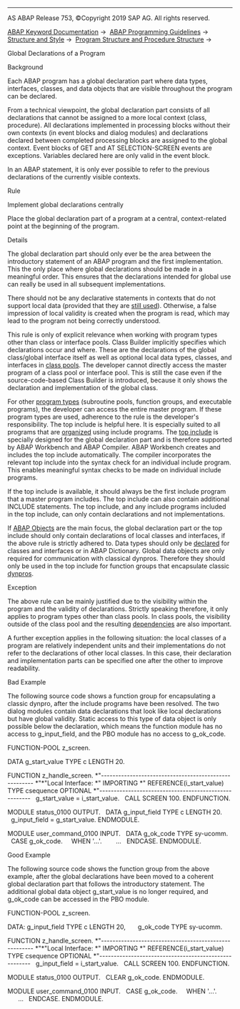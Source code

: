   

* * *

AS ABAP Release 753, ©Copyright 2019 SAP AG. All rights reserved.

[ABAP Keyword Documentation](https://help.sap.com/doc/abapdocu_753_index_htm/7.53/en-US/abenabap.htm) →  [ABAP Programming Guidelines](https://help.sap.com/doc/abapdocu_753_index_htm/7.53/en-US/abenabap_pgl.htm) →  [Structure and Style](https://help.sap.com/doc/abapdocu_753_index_htm/7.53/en-US/abenstructure_style_guidl.htm) →  [Program Structure and Procedure Structure](https://help.sap.com/doc/abapdocu_753_index_htm/7.53/en-US/abenprogr_proc_structure_guidl.htm) → 

Global Declarations of a Program

Background

Each ABAP program has a global declaration part where data types, interfaces, classes, and data objects that are visible throughout the program can be declared.

From a technical viewpoint, the global declaration part consists of all declarations that cannot be assigned to a more local context (class, procedure). All declarations implemented in processing blocks without their own contexts (in event blocks and dialog modules) and declarations declared between completed processing blocks are assigned to the global context. Event blocks of GET and AT SELECTION-SCREEN events are exceptions. Variables declared here are only valid in the event block.

In an ABAP statement, it is only ever possible to refer to the previous declarations of the currently visible contexts.

Rule

Implement global declarations centrally

Place the global declaration part of a program at a central, context-related point at the beginning of the program.

Details

The global declaration part should only ever be the area between the introductory statement of an ABAP program and the first implementation. This the only place where global declarations should be made in a meaningful order. This ensures that the declarations intended for global use can really be used in all subsequent implementations.

There should not be any declarative statements in contexts that do not support local data (provided that they are [still used](https://help.sap.com/doc/abapdocu_753_index_htm/7.53/en-US/abenabap_obj_progr_model_guidl.htm "Guideline")). Otherwise, a false impression of local validity is created when the program is read, which may lead to the program not being correctly understood.

This rule is only of explicit relevance when working with program types other than class or interface pools. Class Builder implicitly specifies which declarations occur and where. These are the declarations of the global class/global interface itself as well as optional local data types, classes, and interfaces in [class pools](https://help.sap.com/doc/abapdocu_753_index_htm/7.53/en-US/abenlocal_type_glob_class_guidl.htm "Guideline"). The developer cannot directly access the master program of a class pool or interface pool. This is still the case even if the source-code-based Class Builder is introduced, because it only shows the declaration and implementation of the global class.

For other [program types](https://help.sap.com/doc/abapdocu_753_index_htm/7.53/en-US/abenprogram_type_guidl.htm "Guideline") (subroutine pools, function groups, and executable programs), the developer can access the entire master program. If these program types are used, adherence to the rule is the developer's responsibility. The top include is helpful here. It is especially suited to all programs that are [organized](https://help.sap.com/doc/abapdocu_753_index_htm/7.53/en-US/abensource_code_orga_guidl.htm "Guideline") using include programs. The [top include](https://help.sap.com/doc/abapdocu_753_index_htm/7.53/en-US/abentop_include_glosry.htm "Glossary Entry") is specially designed for the global declaration part and is therefore supported by ABAP Workbench and ABAP Compiler. ABAP Workbench creates and includes the top include automatically. The compiler incorporates the relevant top include into the syntax check for an individual include program. This enables meaningful syntax checks to be made on individual include programs.

If the top include is available, it should always be the first include program that a master program includes. The top include can also contain additional INCLUDE statements. The top include, and any include programs included in the top include, can only contain declarations and not implementations.

If [ABAP Objects](https://help.sap.com/doc/abapdocu_753_index_htm/7.53/en-US/abenabap_obj_progr_model_guidl.htm "Guideline") are the main focus, the global declaration part or the top include should only contain declarations of local classes and interfaces, if the above rule is strictly adhered to. Data types should only be [declared](https://help.sap.com/doc/abapdocu_753_index_htm/7.53/en-US/abendeclaration_dtypes_const_guidl.htm "Guideline") for classes and interfaces or in ABAP Dictionary. Global data objects are only required for communication with classical dynpros. Therefore they should only be used in the top include for function groups that encapsulate classic [dynpros](https://help.sap.com/doc/abapdocu_753_index_htm/7.53/en-US/abenencap_class_interf_guidl.htm "Guideline").

Exception

The above rule can be mainly justified due to the visibility within the program and the validity of declarations. Strictly speaking therefore, it only applies to program types other than class pools. In class pools, the visibility outside of the class pool and the resulting [dependencies](https://help.sap.com/doc/abapdocu_753_index_htm/7.53/en-US/abenlocal_type_glob_class_guidl.htm "Guideline") are also important.

A further exception applies in the following situation: the local classes of a program are relatively independent units and their implementations do not refer to the declarations of other local classes. In this case, their declaration and implementation parts can be specified one after the other to improve readability.

Bad Example

The following source code shows a function group for encapsulating a classic dynpro, after the include programs have been resolved. The two dialog modules contain data declarations that look like local declarations but have global validity. Static access to this type of data object is only possible below the declaration, which means the function module has no access to g\_input\_field, and the PBO module has no access to g\_ok\_code.

FUNCTION-POOL z\_screen.

DATA g\_start\_value TYPE c LENGTH 20.

FUNCTION z\_handle\_screen.
\*"------------------------------------------------------
\*"\*"Local Interface:
\*" IMPORTING
\*" REFERENCE(i\_start\_value) TYPE csequence OPTIONAL
\*"------------------------------------------------------
  g\_start\_value = i\_start\_value.
  CALL SCREEN 100.
ENDFUNCTION.

MODULE status\_0100 OUTPUT.
  DATA g\_input\_field TYPE c LENGTH 20.
  g\_input\_field = g\_start\_value.
ENDMODULE.

MODULE user\_command\_0100 INPUT.
  DATA g\_ok\_code TYPE sy-ucomm.
  CASE g\_ok\_code.
    WHEN '...'.
       ...
  ENDCASE.
ENDMODULE.

Good Example

The following source code shows the function group from the above example, after the global declarations have been moved to a coherent global declaration part that follows the introductory statement. The additional global data object g\_start\_value is no longer required, and g\_ok\_code can be accessed in the PBO module.

FUNCTION-POOL z\_screen.

DATA: g\_input\_field TYPE c LENGTH 20,
      g\_ok\_code TYPE sy-ucomm.

FUNCTION z\_handle\_screen.
\*"------------------------------------------------------
\*"\*"Local Interface:
\*" IMPORTING
\*" REFERENCE(i\_start\_value) TYPE csequence OPTIONAL
\*"------------------------------------------------------
  g\_input\_field = i\_start\_value.
  CALL SCREEN 100.
ENDFUNCTION.

MODULE status\_0100 OUTPUT.
  CLEAR g\_ok\_code.
ENDMODULE.

MODULE user\_command\_0100 INPUT.
  CASE g\_ok\_code.
    WHEN '...'.
      ...
  ENDCASE.
ENDMODULE.